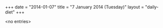 +++
date = "2014-01-07"
title = "7 January 2014 (Tuesday)"
layout = "daily-diet"
+++

\<no entries\>